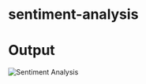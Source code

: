 # sentiment-analysis

# Output
![Sentiment Analysis](https://github.com/Anfinsen55/sentiment-analysis/assets/85824381/abe9141a-67e2-4b60-bfd3-b23b48e5482a)
